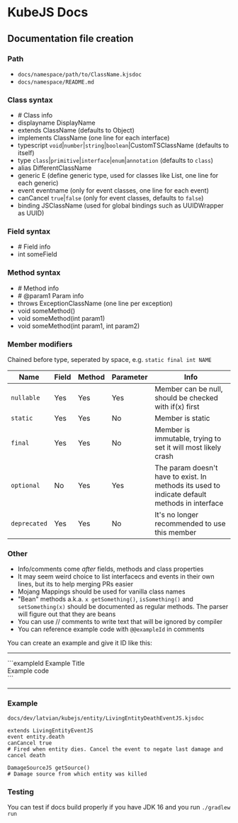 # KubeJS Docs

## Documentation file creation

### Path

- `docs/namespace/path/to/ClassName.kjsdoc`
- `docs/namespace/README.md`

### Class syntax

- \# Class info
- displayname DisplayName
- extends ClassName (defaults to Object)
- implements ClassName (one line for each interface)
- typescript `void`|`number`|`string`|`boolean`|CustomTSClassName (defaults to itself)
- type `class`|`primitive`|`interface`|`enum`|`annotation` (defaults to `class`)
- alias DifferentClassName
- generic E (define generic type, used for classes like List<E>, one line for each generic)
- event eventname (only for event classes, one line for each event)
- canCancel `true`|`false` (only for event classes, defaults to `false`)
- binding JSClassName (used for global bindings such as UUIDWrapper as UUID)

### Field syntax

- \# Field info
- int someField

### Method syntax

- \# Method info
- \# @param1 Param info
- throws ExceptionClassName (one line per exception)
- void someMethod()
- void someMethod(int param1)
- void someMethod(int param1, int param2)

### Member modifiers

Chained before type, seperated by space, e.g. `static final int NAME`

| Name | Field | Method | Parameter | Info |
|---|---|---|---|---|
| `nullable` | Yes | Yes | Yes | Member can be null, should be checked with if(x) first |
| `static` | Yes | Yes | No | Member is static |
| `final` | Yes | Yes | No | Member is immutable, trying to set it will most likely crash |
| `optional` | No | Yes | Yes | The param doesn't have to exist. In methods its used to indicate default methods in interface |
| `deprecated` | Yes | Yes | No | It's no longer recommended to use this member |

### Other

- Info/comments come *after* fields, methods and class properties
- It may seem weird choice to list interfacecs and events in their own lines, but its to help merging PRs easier
- Mojang Mappings should be used for vanilla class names
- "Bean" methods a.k.a. `x getSomething()`, `isSomething()` and `setSomething(x)` should be documented as regular methods. The parser will figure out that they are beans
- You can use // comments to write text that will be ignored by compiler
- You can reference example code with `@@exampleId` in comments

You can create an example and give it ID like this:

---

\```exampleId Example Title
<br>
Example code
<br>
\```

---

### Example

`docs/dev/latvian/kubejs/entity/LivingEntityDeathEventJS.kjsdoc`

```
extends LivingEntityEventJS
event entity.death
canCancel true
# Fired when entity dies. Cancel the event to negate last damage and cancel death

DamageSourceJS getSource()
# Damage source from which entity was killed
```

### Testing

You can test if docs build properly if you have JDK 16 and you run `./gradlew run`